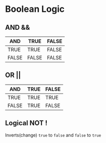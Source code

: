 # Boolean Logic

## AND &&

| AND   | TRUE  | FALSE |
| ----- | ----- | ----- |
| TRUE  | TRUE  | FALSE |
| FALSE | FALSE | FALSE |

## OR ||

| AND   | TRUE | FALSE |
| ----- | ---- | ----- |
| TRUE  | TRUE | TRUE  |
| FALSE | TRUE | FALSE |

## Logical NOT !

Inverts(change) `true` to `false` and `false` to `true`
